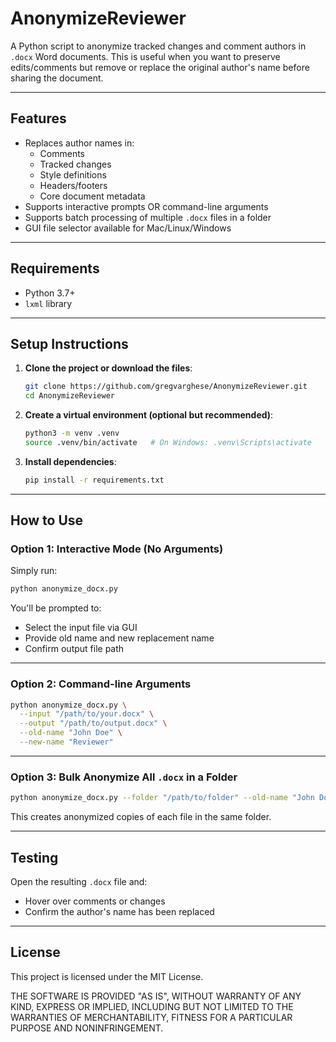 # AnonymizeReviewer

A Python script to anonymize tracked changes and comment authors in `.docx` Word documents. This is useful when you want to preserve edits/comments but remove or replace the original author's name before sharing the document.

---

## Features

- Replaces author names in:
  - Comments
  - Tracked changes
  - Style definitions
  - Headers/footers
  - Core document metadata
- Supports interactive prompts OR command-line arguments
- Supports batch processing of multiple `.docx` files in a folder
- GUI file selector available for Mac/Linux/Windows

---

## Requirements

- Python 3.7+
- `lxml` library

---

## Setup Instructions

1. **Clone the project or download the files**:
   ```bash
   git clone https://github.com/gregvarghese/AnonymizeReviewer.git
   cd AnonymizeReviewer
   ```

2. **Create a virtual environment (optional but recommended)**:
   ```bash
   python3 -m venv .venv
   source .venv/bin/activate   # On Windows: .venv\Scripts\activate
   ```

3. **Install dependencies**:
   ```bash
   pip install -r requirements.txt
   ```

---

## How to Use

### Option 1: Interactive Mode (No Arguments)

Simply run:
```bash
python anonymize_docx.py
```

You'll be prompted to:
- Select the input file via GUI
- Provide old name and new replacement name
- Confirm output file path

---

### Option 2: Command-line Arguments

```bash
python anonymize_docx.py \
  --input "/path/to/your.docx" \
  --output "/path/to/output.docx" \
  --old-name "John Doe" \
  --new-name "Reviewer"
```

---

### Option 3: Bulk Anonymize All `.docx` in a Folder

```bash
python anonymize_docx.py --folder "/path/to/folder" --old-name "John Doe" --new-name "Reviewer"
```

This creates anonymized copies of each file in the same folder.

---

## Testing

Open the resulting `.docx` file and:
- Hover over comments or changes
- Confirm the author's name has been replaced

---

## License

This project is licensed under the MIT License.

THE SOFTWARE IS PROVIDED "AS IS", WITHOUT WARRANTY OF ANY KIND, EXPRESS OR IMPLIED, INCLUDING BUT NOT LIMITED TO THE WARRANTIES OF MERCHANTABILITY, FITNESS FOR A PARTICULAR PURPOSE AND NONINFRINGEMENT.
